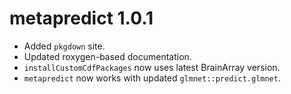 # metapredict 1.0.1
- Added `pkgdown` site.
- Updated roxygen-based documentation.
- `installCustomCdfPackages` now uses latest BrainArray version.
- `metapredict` now works with updated `glmnet::predict.glmnet`.
